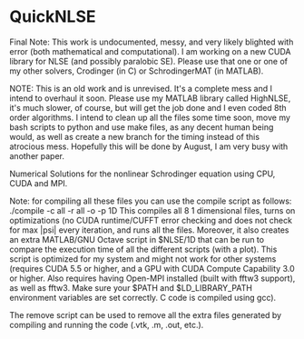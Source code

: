 # QuickNLSE

Final Note: This work is undocumented, messy, and very likely blighted with error (both mathematical and computational). I am working on a new CUDA library for NLSE (and possibly paralobic SE). Please use that one or one of my other solvers, Crodinger (in C) or SchrodingerMAT (in MATLAB).

NOTE: This is an old work and is unrevised. It's a complete mess and I intend to overhaul it soon. Please use my MATLAB library called HighNLSE, it's much slower, of course, but will get the job done and I even coded 8th order algorithms. I intend to clean up all the files some time soon, move my bash scripts to python and use make files, as any decent human being would, as well as create a new branch for the timing instead of this atrocious mess. Hopefully this will be done by August, I am very busy with another paper.

Numerical Solutions for the nonlinear Schrodinger equation using CPU, CUDA and MPI.

Note: for compiling all these files you can use the compile script as follows:
./compile -c all -r all -o -p 1D
This compiles all 8 1 dimensional files, turns on optimizations (no CUDA runtime/CUFFT error checking and does not check for max |psi| every iteration, and runs all the files. Moreover, it also creates an extra MATLAB/GNU Octave script in $NLSE/1D that can be run to compare the execution time of all the different scripts (with a plot). This script is optimized for my system and might not work for other systems (requires CUDA 5.5 or higher, and a GPU with CUDA Compute Capability 3.0 or higher. Also requires having Open-MPI installed (built with fftw3 support), as well as fftw3. Make sure your $PATH and $LD_LIBRARY_PATH environment variables are set correctly. C code is compiled using gcc).

The remove script can be used to remove all the extra files generated by compiling and running the code (.vtk, .m, .out, etc.).
